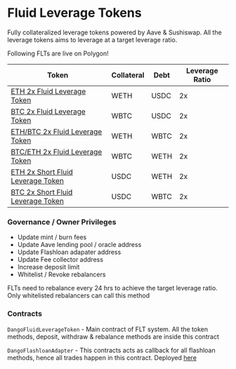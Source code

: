 # Fluid Leverage Tokens

Fully collateralized leverage tokens powered by Aave & Sushiswap. All the leverage tokens aims to leverage at a target leverage ratio.

Following FLTs are live on Polygon!

| **Token**                       | **Collateral** | **Debt** | **Leverage Ratio** |
|---------------------------------|----------------|----------|--------------------|
| [ETH 2x Fluid Leverage Token](https://polygonscan.com/token/0xabcd3c5e8aed3b8d8096f0f33c7aa1cb5d555dfb)     | WETH           | USDC     | 2x                 |
| [BTC 2x Fluid Leverage Token](https://polygonscan.com/token/0x12b6dc6c41460994f0471f0a665bebfc78f3f55c)                                                                                 | WBTC           | USDC     | 2x                 |
| [ETH/BTC 2x Fluid Leverage Token](https://polygonscan.com/token/0x0093660a2f58c0c38ce2ce0f894c86f9011478ea) | WETH           | WBTC     | 2x                 |
| [BTC/ETH 2x Fluid Leverage Token](https://polygonscan.com/token/0x540fbc594c455a8af6d238c16af2511c37cc0e9b) | WBTC           | WETH     | 2x                 |
| [ETH 2x Short Fluid Leverage Token](https://polygonscan.com/token/0x00405F7B768a9A6B81e8060a17f0550501AcF6bE) | USDC           | WETH     | 2x                 |
| [BTC 2x Short Fluid Leverage Token](https://polygonscan.com/token/0x381659B5adfC2435181D09f1DaBbb64cFa5efA7F) | USDC           | WBTC     | 2x                 |

### Governance / Owner Privileges

* Update mint / burn fees
* Update Aave lending pool / oracle address
* Update Flashloan adapater address
* Update Fee collector address
* Increase deposit limit
* Whitelist / Revoke rebalancers

FLTs need to rebalance every 24 hrs to achieve the target leverage ratio. Only whitelisted rebalancers can call this method

### Contracts

`DangoFluidLeverageToken` - Main contract of FLT system. All the token methods, deposit, withdraw & rebalance methods are inside this contract

`DangoFlashloanAdapter` - This contracts acts as callback for all flashloan methods, hence all trades happen in this contract. Deployed [here](https://polygonscan.com/address/0x9bbE3DCD04684E03469dd2378D79d5adc3f2aD0A)
